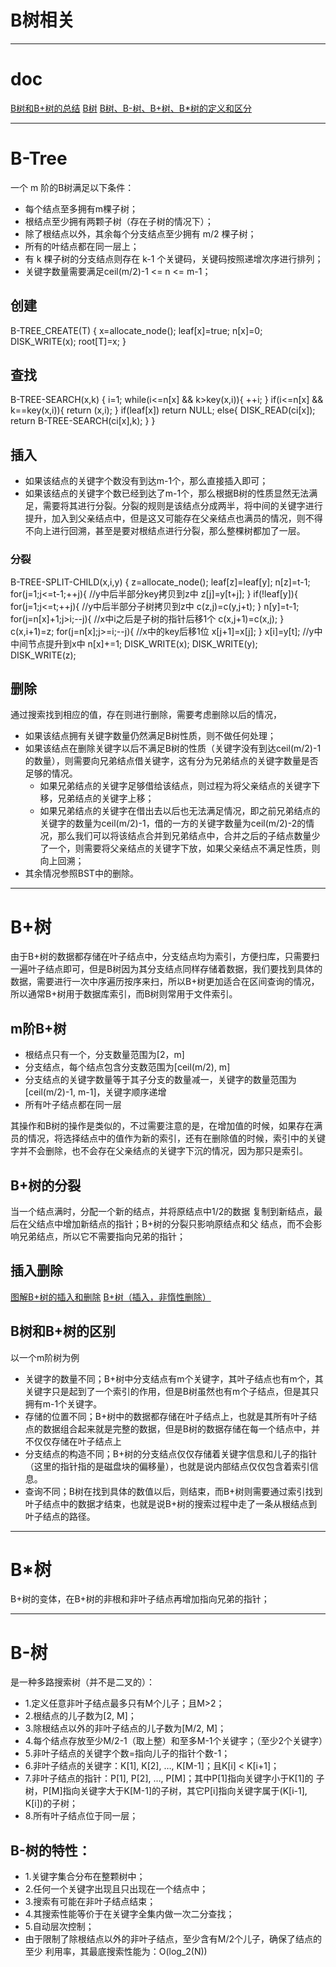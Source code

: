 # B树相关
---
# doc 
[B树和B+树的总结](https://www.cnblogs.com/George1994/p/7008732.html)
[B树](http://blog.csdn.net/u012658346/article/details/51253017)
[B树、B-树、B+树、B*树的定义和区分](https://www.cnblogs.com/wjoyxt/p/5501706.html)

---
# B-Tree

一个 m 阶的B树满足以下条件：
* 每个结点至多拥有m棵子树；
* 根结点至少拥有两颗子树（存在子树的情况下）；
* 除了根结点以外，其余每个分支结点至少拥有 m/2 棵子树；
* 所有的叶结点都在同一层上；
* 有 k 棵子树的分支结点则存在 k-1 个关键码，关键码按照递增次序进行排列；
* 关键字数量需要满足ceil(m/2)-1 <= n <= m-1；

## 创建
B-TREE_CREATE(T)
{
    x=allocate_node();
    leaf[x]=true;
    n[x]=0;
    DISK_WRITE(x);
    root[T]=x;
}

## 查找
B-TREE-SEARCH(x,k)
{
    i=1;
    while(i<=n[x] && k>key(x,i)){
        ++i;
    }
    if(i<=n[x] && k==key(x,i)){
        return (x,i);
    }
    if(leaf[x])
        return NULL;
    else{
        DISK_READ(ci[x]);
        return B-TREE-SEARCH(ci[x],k);
    }
}

## 插入
* 如果该结点的关键字个数没有到达m-1个，那么直接插入即可；
* 如果该结点的关键字个数已经到达了m-1个，那么根据B树的性质显然无法满足，需要将其进行分裂。分裂的规则是该结点分成两半，将中间的关键字进行提升，加入到父亲结点中，但是这又可能存在父亲结点也满员的情况，则不得不向上进行回溯，甚至是要对根结点进行分裂，那么整棵树都加了一层。

### 分裂
B-TREE-SPLIT-CHILD(x,i,y)
{
    z=allocate_node();
    leaf[z]=leaf[y];
    n[z]=t-1;
    for(j=1;j<=t-1;++j){ //y中后半部分key拷贝到z中
        z[j]=y[t+j];
    }
    if(!leaf[y]){
        for(j=1;j<=t;++j){ //y中后半部分子树拷贝到z中
        c(z,j)=c(y,j+t);
    }
    n[y]=t-1;
    for(j=n[x]+1;j>i;--j){ //x中i之后是子树的指针后移1个
        c(x,j+1)=c(x,j);
    }
    c(x,i+1)=z;
    for(j=n[x];j>=i;--j){ //x中的key后移1位
        x[j+1]=x[j];
    }
    x[i]=y[t]; //y中中间节点提升到x中
    n[x]+=1;
    DISK_WRITE(x);
    DISK_WRITE(y);
    DISK_WRITE(z);


## 删除
通过搜索找到相应的值，存在则进行删除，需要考虑删除以后的情况，
* 如果该结点拥有关键字数量仍然满足B树性质，则不做任何处理；
* 如果该结点在删除关键字以后不满足B树的性质（关键字没有到达ceil(m/2)-1的数量），则需要向兄弟结点借关键字，这有分为兄弟结点的关键字数量是否足够的情况。
	- 如果兄弟结点的关键字足够借给该结点，则过程为将父亲结点的关键字下移，兄弟结点的关键字上移；
	- 如果兄弟结点的关键字在借出去以后也无法满足情况，即之前兄弟结点的关键字的数量为ceil(m/2)-1，借的一方的关键字数量为ceil(m/2)-2的情况，那么我们可以将该结点合并到兄弟结点中，合并之后的子结点数量少了一个，则需要将父亲结点的关键字下放，如果父亲结点不满足性质，则向上回溯；
* 其余情况参照BST中的删除。


----
# B+树
由于B+树的数据都存储在叶子结点中，分支结点均为索引，方便扫库，只需要扫一遍叶子结点即可，但是B树因为其分支结点同样存储着数据，我们要找到具体的数据，需要进行一次中序遍历按序来扫，所以B+树更加适合在区间查询的情况，所以通常B+树用于数据库索引，而B树则常用于文件索引。

## m阶B+树
* 根结点只有一个，分支数量范围为[2，m]
* 分支结点，每个结点包含分支数范围为[ceil(m/2), m]
* 分支结点的关键字数量等于其子分支的数量减一，关键字的数量范围为[ceil(m/2)-1, m-1]，关键字顺序递增
* 所有叶子结点都在同一层

其操作和B树的操作是类似的，不过需要注意的是，在增加值的时候，如果存在满员的情况，将选择结点中的值作为新的索引，还有在删除值的时候，索引中的关键字并不会删除，也不会存在父亲结点的关键字下沉的情况，因为那只是索引。

## B+树的分裂
当一个结点满时，分配一个新的结点，并将原结点中1/2的数据
复制到新结点，最后在父结点中增加新结点的指针；B+树的分裂只影响原结点和父
结点，而不会影响兄弟结点，所以它不需要指向兄弟的指针；

## 插入删除
[图解B+树的插入和删除](http://blog.csdn.net/scythe666/article/details/40345783)
[B+树（插入，非惰性删除）](http://blog.csdn.net/zju_fish1996/article/details/57413734)


## B树和B+树的区别
以一个m阶树为例
* 关键字的数量不同；B+树中分支结点有m个关键字，其叶子结点也有m个，其关键字只是起到了一个索引的作用，但是B树虽然也有m个子结点，但是其只拥有m-1个关键字。
* 存储的位置不同；B+树中的数据都存储在叶子结点上，也就是其所有叶子结点的数据组合起来就是完整的数据，但是B树的数据存储在每一个结点中，并不仅仅存储在叶子结点上
* 分支结点的构造不同；B+树的分支结点仅仅存储着关键字信息和儿子的指针（这里的指针指的是磁盘块的偏移量），也就是说内部结点仅仅包含着索引信息。
* 查询不同；B树在找到具体的数值以后，则结束，而B+树则需要通过索引找到叶子结点中的数据才结束，也就是说B+树的搜索过程中走了一条从根结点到叶子结点的路径。


---
# B*树
B+树的变体，在B+树的非根和非叶子结点再增加指向兄弟的指针；


---
# B-树
是一种多路搜索树（并不是二叉的）：
* 1.定义任意非叶子结点最多只有M个儿子；且M>2；
* 2.根结点的儿子数为[2, M]；
* 3.除根结点以外的非叶子结点的儿子数为[M/2, M]；
* 4.每个结点存放至少M/2-1（取上整）和至多M-1个关键字；（至少2个关键字）
* 5.非叶子结点的关键字个数=指向儿子的指针个数-1；
* 6.非叶子结点的关键字：K[1], K[2], …, K[M-1]；且K[i] < K[i+1]；
* 7.非叶子结点的指针：P[1], P[2], …, P[M]；其中P[1]指向关键字小于K[1]的
子树，P[M]指向关键字大于K[M-1]的子树，其它P[i]指向关键字属于(K[i-1], K[i])的子树；
* 8.所有叶子结点位于同一层；

## B-树的特性：
* 1.关键字集合分布在整颗树中；
* 2.任何一个关键字出现且只出现在一个结点中；
* 3.搜索有可能在非叶子结点结束；
* 4.其搜索性能等价于在关键字全集内做一次二分查找；
* 5.自动层次控制；
* 由于限制了除根结点以外的非叶子结点，至少含有M/2个儿子，确保了结点的至少
利用率，其最底搜索性能为：O(log_2(N))
























